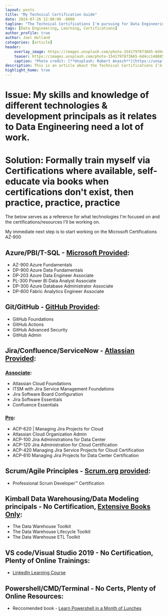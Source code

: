 ```yaml
---
layout: posts
title: "My Technical Certification Guide"
date: 2024-07-26 12:00:00 -0800
tagline: "The Technical Certifications I'm pursuing for Data Engineering"
tags: [Data Engineering, Learning, Certifications]
author_profile: true
author: Joel Holland
categories: [article]
header:
    overlay_image: https://images.unsplash.com/photo-1541797873665-6d4cc148885f?q=80&w=2031&auto=format&fit=crop&ixlib=rb-4.0.3&ixid=M3wxMjA3fDB8MHxwaG90by1wYWdlfHx8fGVufDB8fHx8fA%3D%3D
    teaser: https://images.unsplash.com/photo-1541797873665-6d4cc148885f?q=80&w=2031&auto=format&fit=crop&ixlib=rb-4.0.3&ixid=M3wxMjA3fDB8MHxwaG90by1wYWdlfHx8fGVufDB8fHx8fA%3D%3D
    caption: "Photo credit: [**Unsplash: Robert Anasch**](https://unsplash.com/@diesektion)"
description: This is an article about the Technical Certifications I'm pursuing
highlight_home: true
---
```


# Issue: My skills and knowledge of different technologies & development principals as it relates to Data Engineering need a lot of work. 

# Solution: Formally train myself via Certifications where available, self-educate via books when certifications don't exist, then practice, practice, practice

The below serves as a reference for what technologies I'm focused on and the certifications/resources I'll be working on.

My immediate next step is to start working on the Microsoft Certifications AZ-900

## Azure/PBI/T-SQL - [Microsoft Provided](https://query.prod.cms.rt.microsoft.com/cms/api/am/binary/RE2PjDI):
- AZ-900 Azure Fundamentals
- DP-900 Azure Data Fundamentals
- DP-203 Azure Data Engineer Associate
- PL-300 Power BI Data Analyst Associate
- DP-300 Azure Database Administrator Associate
- DP-600 Fabric Analytics Engineer Associate

## Git/GitHub - [GitHub Provided](https://examregistration.github.com/login?ReturnUrl=%2Foverview):
- GitHub Foundations
- GitHub Actions
- GitHub Advanced Security
- GitHub Admin

## Jira/Confluence/ServiceNow - [Atlassian Provided](https://university.atlassian.com/student/activity/836769-get-certified):
### [Associate](https://university.atlassian.com/student/catalog/list?category_ids=33661-associate-certifications):
- Atlassian Cloud Foundations
- ITSM with Jira Service Management Foundations
- Jira Software Board Configuration
- Jira Software Essentials
- Confluence Essentials

### [Pro](https://university.atlassian.com/student/catalog/list?category_ids=21735-professional-certifications):
- ACP-620 | Managing Jira Projects for Cloud
- Atlassian Cloud Organization Admin
- ACP-100 Jira Administrations for Data Center
- ACP-120 Jira Administration for Cloud Certification
- ACP-420 Managing Jira Service Projects for Cloud Certification
- ACP-610 Managing Jira Projects for Data Center Certification

## Scrum/Agile Principles - [Scrum.org provided](https://www.scrum.org/assessments/professional-scrum-developer-certification):
- Professional Scrum Developer™ Certification

## Kimball Data Warehousing/Data Modeling principals - No Certification, [Extensive Books Only](https://www.amazon.com/Kimballs-Data-Warehouse-Toolkit-Classics/dp/1118875184/ref=asc_df_1118875184?tag=bingshoppinga-20&linkCode=df0&hvadid=80470560944216&hvnetw=o&hvqmt=e&hvbmt=be&hvdev=c&hvlocint=&hvlocphy=&hvtargid=pla-4584070138140908&psc=1):
- The Data Warehouse Toolkit
- The Data Warehouse Lifecycle Toolkit
- The Data Warehouse ETL Toolkit

## VS code/Visual Studio 2019 - No Certification, Plenty of Online Trainings:
- [LinkedIn Learning Course](https://www.linkedin.com/learning/learning-visual-studio-code-23500535/learning-visual-studio-code?dApp=6289856&leis=LAA&u=2060276)

## Powershell/CMD/Terminal - No Certs, Plenty of Online Resources:
- Reccomended book - [Learn Powershell in a Month of Lunches](https://www.amazon.com/Learn-PowerShell-Month-Lunches-Windows/dp/1617296961/ref=sr_1_1?adgrpid=1338106214609927&dib=eyJ2IjoiMSJ9.lDkzW98lK97dHihRBfT4IO3kVWMo6K0TMwSdzvlue-J_vbgtIQ1LW64196jLkQeSbNl4kwMBhMynRP0sv1Gbz6m2c6M55lmRXPOecLqk38smw3s2JWy7Crr4Rx7qm4kiXunummqotWEc8BTJdpfiUerAjSA-zw0t9cZd-Imyau8dKnxpNCAj6dE0of73Y6HPBsgJiv5_CJSRgEyUiv7dQREVmPy2_xT1hyqCUDAjzUg.7bpRpZqYElAMQcBByfFCjTJGmxFxbQNQpLXUwbE789Q&dib_tag=se&hvadid=83631709319157&hvbmt=be&hvdev=c&hvlocphy=86885&hvnetw=o&hvqmt=e&hvtargid=kwd-83631979877539%3Aloc-190&hydadcr=16433_10763918&keywords=powershell+in+a+month+of+lunches&msclkid=19bcdad2c824173b8a0cbc796dea7ac8&qid=1722525137&sr=8-1)
